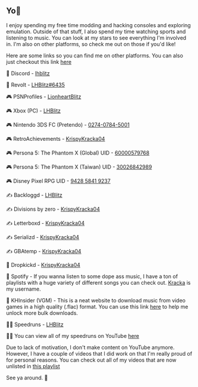 ## Yo👋

I enjoy spending my free time modding and hacking consoles and exploring emulation. Outside of that stuff, I also spend my time watching sports and listening to music. You can look at my stars to see everything I'm involved in. I'm also on other platforms, so check me out on those if you'd like!

Here are some links so you can find me on other platforms. You can also just checkout this link [here](https://lhblitz.carrd.co/)

💬 Discord - [lhblitz](https://discord.com/users/692221013995552838)

💬 Revolt - [LHBlitz#6435](https://revolt.chat/)

🎮 PSNProfiles - [LionheartBlitz](https://psnprofiles.com/LionheartBlitz)

🎮 Xbox (PC) - [LHBlitz](https://www.xbox.com/play/user/LHBlitz)

🎮 Nintendo 3DS FC (Pretendo) - [0274-0784-5001](https://pretendo.network/)

🎮 RetroAchievements - [KrispyKracka04](https://retroachievements.org/user/KrispyKracka04)

🎮 Persona 5: The Phantom X (Global) UID - [60000579768](https://persona5x.com/)

🎮 Persona 5: The Phantom X (Taiwan) UID - [30026842989](https://www.p5x.com.tw/)

🎮 Disney Pixel RPG UID - [9428 5841 9237](https://d-rpg.com/en/)

✍️ Backloggd - [LHBlitz](https://bckl.gg/tml)

✍️ Divisions by zero - [KrispyKracka04](https://lemmy.dbzer0.com/u/KrispyKracka04)

✍️ Letterboxd - [KrispyKracka04](https://letterboxd.com/KrispyKracka04/)

✍️ Serializd - [KrispyKracka04](https://www.serializd.com/user/KrispyKracka04/profile)

✍️ GBAtemp - [KrispyKracka04](https://gbatemp.net/members/krispykracka04.521425/)

🤼 Dropkickd - [KrispyKracka04](https://www.dropkickd.com/profile/KrispyKracka04)

🎵 Spotify - If you wanna listen to some dope ass music, I have a ton of playlists with a huge variety of different songs you can check out. [Kracka](https://open.spotify.com/user/xlem2vbcm7aoh4zl98e8h0pub) is my username.

🎵 KHInsider (VGM) - This is a neat website to download music from video games in a high quality (.flac) format. You can use this link [here](https://downloads.khinsider.com/?u=2584164) to help me unlock more bulk downloads.

🏃‍♂️ Speedruns - [LHBlitz](https://www.speedrun.com/users/LHBlitz)

🏃‍♂️ You can view all of my speedruns on YouTube [here](https://youtube.com/playlist?list=PLdrn53m_yforpD-pnJ-Jg2-mtPhgV0eTa&feature=shared)

Due to lack of motivation, I don't make content on YouTube anymore. However, I have a couple of videos that I did work on that I'm really proud of for personal reasons. You can check out all of my videos that are now unlisted in [this playlist](https://youtube.com/playlist?list=PLdrn53m_yfopEWPVbOyqW_UBSM6zegmhT&feature=shared)

See ya around. 👋
